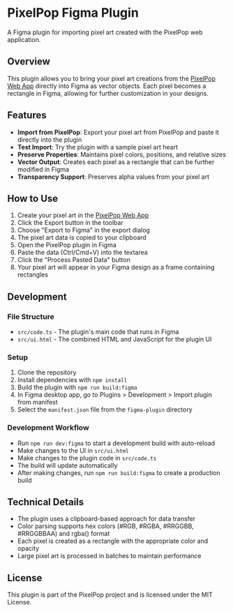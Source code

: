 # PixelPop Figma Plugin

A Figma plugin for importing pixel art created with the PixelPop web application.

## Overview

This plugin allows you to bring your pixel art creations from the [PixelPop Web App](https://peepshow.github.io/pixel-pop) directly into Figma as vector objects. Each pixel becomes a rectangle in Figma, allowing for further customization in your designs.

## Features

- **Import from PixelPop**: Export your pixel art from PixelPop and paste it directly into the plugin
- **Test Import**: Try the plugin with a sample pixel art heart
- **Preserve Properties**: Maintains pixel colors, positions, and relative sizes
- **Vector Output**: Creates each pixel as a rectangle that can be further modified in Figma
- **Transparency Support**: Preserves alpha values from your pixel art

## How to Use

1. Create your pixel art in the [PixelPop Web App](https://peepshow.github.io/pixel-pop)
2. Click the Export button in the toolbar
3. Choose "Export to Figma" in the export dialog
4. The pixel art data is copied to your clipboard
5. Open the PixelPop plugin in Figma
6. Paste the data (Ctrl/Cmd+V) into the textarea
7. Click the "Process Pasted Data" button
8. Your pixel art will appear in your Figma design as a frame containing rectangles

## Development

### File Structure

- `src/code.ts` - The plugin's main code that runs in Figma
- `src/ui.html` - The combined HTML and JavaScript for the plugin UI

### Setup

1. Clone the repository
2. Install dependencies with `npm install`
3. Build the plugin with `npm run build:figma`
4. In Figma desktop app, go to Plugins > Development > Import plugin from manifest
5. Select the `manifest.json` file from the `figma-plugin` directory

### Development Workflow

- Run `npm run dev:figma` to start a development build with auto-reload
- Make changes to the UI in `src/ui.html`
- Make changes to the plugin code in `src/code.ts`
- The build will update automatically
- After making changes, run `npm run build:figma` to create a production build

## Technical Details

- The plugin uses a clipboard-based approach for data transfer
- Color parsing supports hex colors (#RGB, #RGBA, #RRGGBB, #RRGGBBAA) and rgba() format
- Each pixel is created as a rectangle with the appropriate color and opacity
- Large pixel art is processed in batches to maintain performance

## License

This plugin is part of the PixelPop project and is licensed under the MIT License. 